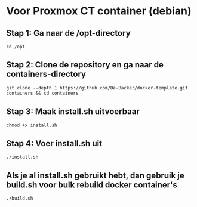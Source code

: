 # Voor Proxmox CT container (debian)
## Stap 1: Ga naar de /opt-directory
```
cd /opt
```
## Stap 2: Clone de repository en ga naar de containers-directory
```
git clone --depth 1 https://github.com/De-Backer/docker-template.git containers && cd containers
```
## Stap 3: Maak install.sh uitvoerbaar
```
chmod +x install.sh
```
## Stap 4: Voer install.sh uit
```
./install.sh
```

## Als je al install.sh gebruikt hebt, dan gebruik je build.sh voor bulk rebuild docker container's
```
./build.sh
```
